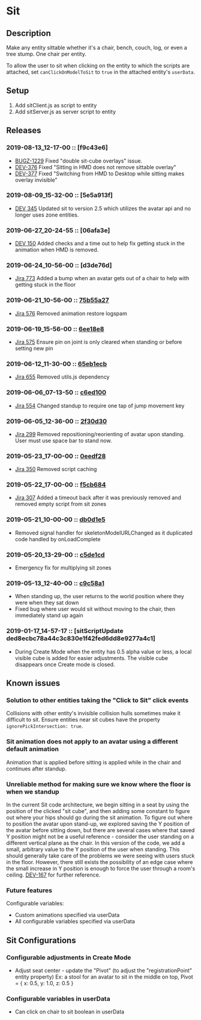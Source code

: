 # Sit
## Description
Make any entity sittable whether it's a chair, bench, couch, log, or even a tree stump. One chair per entity.

To allow the user to sit when clicking on the entity to which the scripts are attached, set `canClickOnModelToSit` to `true` in the attached entity's `userData`. 

## Setup
1. Add sitClient.js as script to entity
2. Add sitServer.js as server script to entity

## Releases
### 2019-08-13_12-17-00 :: [f9c43e6]
- [BUGZ-1229](https://highfidelity.atlassian.net/browse/BUGZ-1229) Fixed "double sit-cube overlays" issue.
- [DEV-376](https://highfidelity.atlassian.net/browse/DEV-376) Fixed "Sitting in HMD does not remove sittable overlay"
- [DEV-377](https://highfidelity.atlassian.net/browse/DEV-377) Fixed "Switching from HMD to Desktop while sitting makes overlay invisible"

### 2019-08-09_15-32-00 :: [5e5a913f]
- [DEV 345](https://highfidelity.atlassian.net/browse/DEV-345) Updated sit to version 2.5 which utilizes the avatar api and no longer uses zone entities.

### 2019-06-27_20-24-55 :: [06afa3e]
- [DEV 150](https://highfidelity.atlassian.net/browse/DEV-150) Added checks and a time out to help fix getting stuck in the animation when HMD is removed.

### 2019-06-24_10-56-00 :: [d3de76d]
- [Jira 773](https://highfidelity.atlassian.net/browse/BUGZ-773) Added a bump when an avatar gets out of a chair to help with getting stuck in the floor

### 2019-06-21_10-56-00 :: [75b55a27](https://github.com/highfidelity/hifi-content/pull/392/commits/75b55a27)
- [Jira 576](https://highfidelity.atlassian.net/browse/BUGZ-576) Removed animation restore logspam

### 2019-06-19_15-56-00 :: [6ee18e8](https://github.com/highfidelity/hifi-content/pull/392/commits/6ee18e8)
- [Jira 575](https://highfidelity.atlassian.net/browse/BUGZ-575) Ensure pin on joint is only cleared when standing or before setting new pin

### 2019-06-12_11-30-00 :: [65eb1ecb](https://github.com/highfidelity/hifi-content/pull/392/commits/65eb1ecb)
- [Jira 655](https://highfidelity.atlassian.net/browse/BUGZ-655) Removed utils.js dependency

### 2019-06-06_07-13-50 :: [c6ed100](https://github.com/highfidelity/hifi-content/pull/392/commits/c6ed100)
- [Jira 554](https://highfidelity.atlassian.net/browse/BUGZ-554) Changed standup to require one tap of jump movement key 

### 2019-06-05_12-36-00 :: [2f30d30](https://github.com/highfidelity/hifi-content/pull/392/commits/2f30d30)
- [Jira 299](https://highfidelity.atlassian.net/browse/BUGZ-299) Removed repositioning/reorienting of avatar upon standing. User must use space bar to stand now.

### 2019-05-23_17-00-00 :: [0eedf28](https://github.com/highfidelity/hifi-content/pull/392/commits/0eedf28)
- [Jira 350](https://highfidelity.atlassian.net/browse/BUGZ-350) Removed script caching

### 2019-05-22_17-00-00 :: [f5cb684](https://github.com/highfidelity/hifi-content/pull/392/commits/f5cb684)
- [Jira 307](https://highfidelity.atlassian.net/browse/BUGZ-307) Added a timeout back after it was previously removed and removed empty script from sit zones

### 2019-05-21_10-00-00 :: [db0d1e5](https://github.com/highfidelity/hifi-content/pull/392/commits/db0d1e5)
- Removed signal handler for skeletonModelURLChanged as it duplicated code handled by onLoadComplete

### 2019-05-20_13-29-00 :: [c5de1cd](https://github.com/highfidelity/hifi-content/pull/392/commits/c5de1cd)
- Emergency fix for multiplying sit zones

### 2019-05-13_12-40-00 :: [c9c58a1](https://github.com/highfidelity/hifi-content/pull/388/commits/c9c58a1)
- When standing up, the user returns to the world position where they were when they sat down
- Fixed bug where user would sit without moving to the chair, then immediately stand up again

### 2019-01-17_14-57-17 :: [sitScriptUpdate ded8ecbc78a44c3c830e1f42fed6dd8e9277a4c1]
- During Create Mode when the entity has 0.5 alpha value or less, a local visible cube is added for easier adjustments. The visible cube disappears once Create mode is closed.

## Known issues
### Solution to other entities taking the "Click to Sit" click events
Collisions with other entity's invisible collision hulls sometimes make it difficult to sit. Ensure entities near sit cubes have the property `ignorePickIntersection: true`.

### Sit animation does not apply to an avatar using a different default animation
Animation that is applied before sitting is applied while in the chair and continues after standup.

### Unreliable method for making sure we know where the floor is when we standup
In the current Sit code architecture, we begin sitting in a seat by using the position of the clicked "sit cube", and then adding some constant to figure out where your hips should go during the sit animation. To figure out where to position the avatar upon stand-up, we explored saving the Y position of the avatar before sitting down, but there are several cases where that saved Y position might not be a useful reference - consider the user standing on a different vertical plane as the chair.
In this version of the code, we add a small, arbitrary value to the Y position of the user when standing. This should generally take care of the problems we were seeing with users stuck in the floor. However, there still exists the possibility of an edge case where the small increase in Y position is enough to force the user through a room's ceiling. 
[DEV-167](https://highfidelity.atlassian.net/browse/DEV-167) for further reference.  

### Future features
Configurable variables:
- Custom animations specified via userData
- All configurable variables specified via userData

## Sit Configurations
### Configurable adjustments in Create Mode
- Adjust seat center - update the "Pivot" (to adjust the "registrationPoint" entity property) Ex: a stool for an avatar to sit in the middle on top, Pivot = { x: 0.5, y: 1.0, z: 0.5 }

### Configurable variables in userData
- Can click on chair to sit boolean in userData
